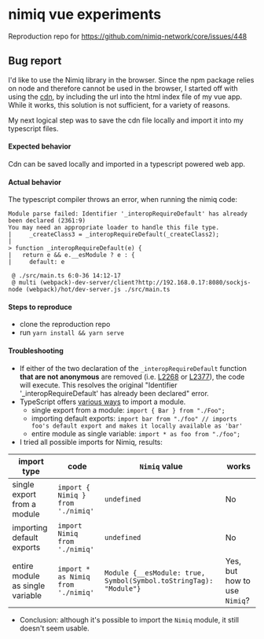 # nimiq vue experiments

Reproduction repo for https://github.com/nimiq-network/core/issues/448

## Bug report

I'd like to use the Nimiq library in the browser. Since the npm package relies on node and therefore cannot be used in the browser, I started off with using the [cdn](https://cdn.nimiq.com/nimiq.js), by including the url into the html index file of my vue app.
While it works, this solution is not sufficient, for a variety of reasons.

My next logical step was to save the cdn file locally and import it into my typescript files.

#### Expected behavior

Cdn can be saved locally and imported in a typescript powered web app.

#### Actual behavior

The typescript compiler throws an error, when running the nimiq code:

```
Module parse failed: Identifier '_interopRequireDefault' has already been declared (2361:9)
You may need an appropriate loader to handle this file type.
|     _createClass3 = _interopRequireDefault(_createClass2);
|
> function _interopRequireDefault(e) {
|   return e && e.__esModule ? e : {
|     default: e

 @ ./src/main.ts 6:0-36 14:12-17
 @ multi (webpack)-dev-server/client?http://192.168.0.17:8080/sockjs-node (webpack)/hot/dev-server.js ./src/main.ts
```

#### Steps to reproduce

- clone the reproduction repo
- run `yarn install && yarn serve`

#### Troubleshooting

- If either of the two declaration of the `_interopRequireDefault` function **that are not anonymous** are removed (i.e. [L2268][0] or [L2377][1]), the code will execute. This resolves the original "Identifier '_interopRequireDefault' has already been declared" error.
- TypeScript offers [various ways][2] to import a module.
  - single export from a module: `import { Bar } from "./Foo";`
  - importing default exports: `import bar from "./foo" // imports foo's default export and makes it locally available as 'bar'`
  - entire module as single variable: `import * as foo from "./foo";`
- I tried all possible imports for Nimiq, results:

| import type                      | code                             | `Nimiq` value                                                   | works                        |
|----------------------------------|----------------------------------|-----------------------------------------------------------------|------------------------------|
| single export from a module      | `import { Nimiq } from './nimiq'`  | `undefined`                                                       | No                           |
| importing default exports | `import Nimiq from './nimiq'` | `undefined`                                                       | No                           |
| entire module as single variable        | `import * as Nimiq from './nimiq'`      | `Module {__esModule: true, Symbol(Symbol.toStringTag): "Module"}` | Yes, but how to use `Nimiq`? |

- Conclusion: although it's possible to import the `Nimiq` module, it still doesn't seem usable. 


[0]: https://github.com/takahser/nimiq-vue-experiments/blob/master/src/nimiq.js#L2268
[1]: https://github.com/takahser/nimiq-vue-experiments/blob/master/src/nimiq.js#L2377
[2]: https://www.typescriptlang.org/docs/handbook/modules.html#import-a-module-for-side-effects-only
